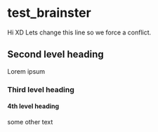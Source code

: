 # test_brainster
Hi XD
Lets change this line so we force a conflict.

## Second level heading
Lorem ipsum

### Third level heading


#### 4th level heading
some other text
